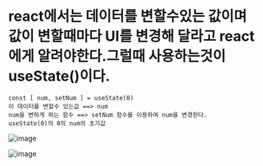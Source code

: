 # react에서는 데이터를 변할수있는 값이며 값이 변할때마다 UI를 변경해 달라고 react에게 알려야한다.그럴때 사용하는것이 useState()이다.

```
const [ num, setNum ] = useState(0) 
이 데이터를 변할수 있는값 ==> num
num을 변하게 하는 함수 ==> setNum 함수를 이용하여 num을 변경한다.
useState(0)의 0의 num의 초기값
```
![image](https://github.com/sinchangun/react/assets/145514301/751c73c2-ae5c-498d-b0fc-09279eeca689)

![image](https://github.com/sinchangun/react/assets/145514301/0f76cab4-464d-4cda-af67-54060e43bc71)
